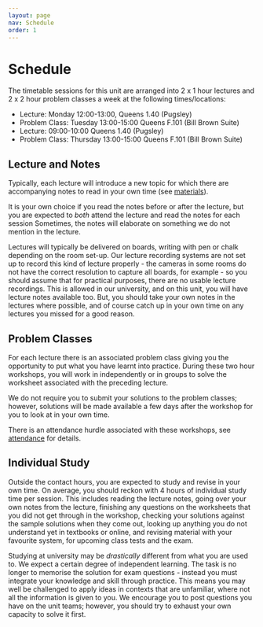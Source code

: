 ```yaml
---
layout: page
nav: Schedule
order: 1
---
```


# Schedule

The timetable sessions for this unit are arranged into 2 x 1 hour lectures and 2 x 2 hour problem classes a week at the following times/locations:

 - Lecture: Monday 12:00-13:00, Queens 1.40 (Pugsley)
 - Problem Class: Tuesday 13:00-15:00 Queens F.101 (Bill Brown Suite)
 - Lecture: 09:00-10:00 Queens 1.40 (Pugsley)
 - Problem Class: Thursday 13:00-15:00 Queens F.101 (Bill Brown Suite)

## Lecture and Notes

Typically, each lecture will introduce a new topic for which there are accompanying notes to read in your own time (see [materials](materials.md)).
<!-- Each topic will be associated with a lecture and accompanying notes to read in your own time. -->
It is your own choice if you read the notes before or after the lecture, but you are expected to _both_ attend the lecture and read the notes for each session
Sometimes, the notes will elaborate on something we do not mention in the lecture.

Lectures will typically be delivered on boards, writing with pen or chalk depending on the room set-up.
Our lecture recording systems are not set up to record this kind of lecture properly - the cameras in some rooms do not have the correct resolution to capture all boards, for example - so you should assume that for practical purposes, there are no usable lecture recordings. This is allowed in our university, and on this unit, you will have lecture notes available too. But, you should take your own notes in the lectures where possible, and of course catch up in your own time on any lectures you missed for a good reason.

<!-- ## Comprehension Questions

After each lecture and notes, there will be a sheet of short comprehension questions that you should answer in your own time. You will get the solutions to these questions at the same time as the question sheets.

The idea of these questions is that if you have understood the material in the lecture, then answering the comprehension questions will be both quick and easy. If anything is not clear to you about these questions, you should ask a teaching assistant in the following workshop.

You should do the comprehension questions for each session after attending the lecture and reading the notes, but before attending the workshop. -->

## Problem Classes

For each lecture there is an associated problem class giving you the opportunity to put what you have learnt into practice.
During these two hour workshops, you will work in independently or in groups to solve the worksheet associated with the preceding lecture.

We do not require you to submit your solutions to the problem classes; however, solutions will be made available a few days after the workshop for you to look at in your own time.

There is an attendance hurdle associated with these workshops, see [attendance](attendance.md) for details.

<!-- At the start of each workshop, I will usually have some announcements or updates. After this, if you have any questions about the lecture material or the comprehension questions, you will have an opportunity to sit down with a teaching assistant, and usually an area of the room will be indicated for students with questions. Afterwards, you can work on the worksheets. If you have no questions at the start of a worksheet, you can sit down at a table with other students and start, as a group, working on the worksheet directly. The teaching assistants will spend the rest of the workshop helping groups with the worksheets.

<!-- ## Class Tests

Three workshops will be class tests - exact dates will be announced with enough time to prepare for each one. Class tests do not count towards your grade for the unit, but attending them (even if you do badly on the test) counts for the attendance hurdle just like other workshops.

For the class tests, in the first hour you solve some questions under semi-exam conditions (e.g. individually, no talking). In the second hour we will go through the solutions together.

The class tests are opportunities for all of the following:
  - practicing and assessing your own mathematical knowledge
  - practicing the format of the exam (class tests use the same style of answer sheets)
  - experiencing the kind of questions that could come up in an exam. -->

## Individual Study

Outside the contact hours, you are expected to study and revise in your own time. 
On average, you should reckon with 4 hours of individual study time per session. This includes reading the lecture notes, going over your own notes from the lecture, finishing any questions on the worksheets that you did not get through in the workshop, checking your solutions against the sample solutions when they come out, looking up anything you do not understand yet in textbooks or online, and revising material with your favourite system, for upcoming class tests and the exam.

Studying at university may be _drastically_ different from what you are used to. We expect a certain degree of independent learning.
The task is no longer to memorise the solution for exam questions - instead you must integrate your knowledge and skill through practice.
This means you may well be challenged to apply ideas in contexts that are unfamiliar, where not all the information is given to you.
We encourage you to post questions you have on the unit teams; however, you should try to exhaust your own capacity to solve it first.